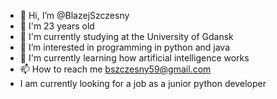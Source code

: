 - 👋 Hi, I’m @BlazejSzczesny
- :birthday: I'm 23 years old
- :open_book: I'm currently studying at the University of Gdansk
- 👀 I’m interested in programming in python and java
- 🌱 I'm currently learning how artificial intelligence works
- 📫 How to reach me bszczesny59@gmail.com
- I am currently looking for a job as a junior python developer
